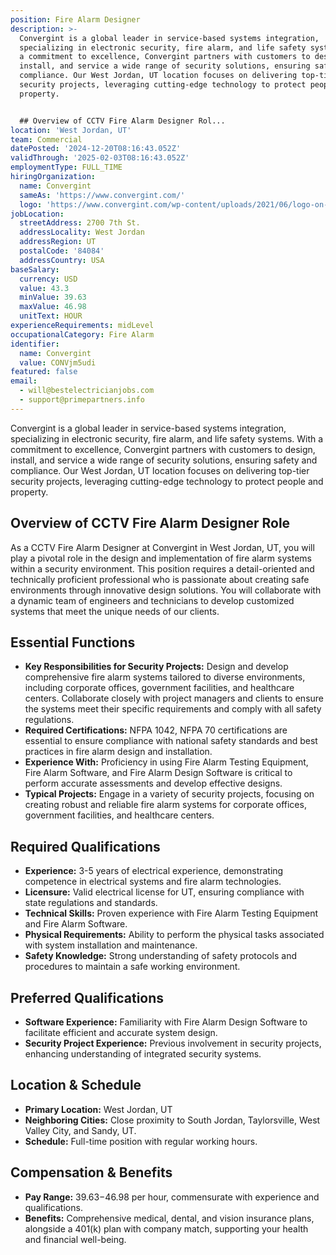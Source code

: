 ```yaml
---
position: Fire Alarm Designer
description: >-
  Convergint is a global leader in service-based systems integration,
  specializing in electronic security, fire alarm, and life safety systems. With
  a commitment to excellence, Convergint partners with customers to design,
  install, and service a wide range of security solutions, ensuring safety and
  compliance. Our West Jordan, UT location focuses on delivering top-tier
  security projects, leveraging cutting-edge technology to protect people and
  property.


  ## Overview of CCTV Fire Alarm Designer Rol...
location: 'West Jordan, UT'
team: Commercial
datePosted: '2024-12-20T08:16:43.052Z'
validThrough: '2025-02-03T08:16:43.052Z'
employmentType: FULL_TIME
hiringOrganization:
  name: Convergint
  sameAs: 'https://www.convergint.com/'
  logo: 'https://www.convergint.com/wp-content/uploads/2021/06/logo-on-dark-blue.png'
jobLocation:
  streetAddress: 2700 7th St.
  addressLocality: West Jordan
  addressRegion: UT
  postalCode: '84084'
  addressCountry: USA
baseSalary:
  currency: USD
  value: 43.3
  minValue: 39.63
  maxValue: 46.98
  unitText: HOUR
experienceRequirements: midLevel
occupationalCategory: Fire Alarm
identifier:
  name: Convergint
  value: CONVjm5udi
featured: false
email:
  - will@bestelectricianjobs.com
  - support@primepartners.info
---
```




Convergint is a global leader in service-based systems integration, specializing in electronic security, fire alarm, and life safety systems. With a commitment to excellence, Convergint partners with customers to design, install, and service a wide range of security solutions, ensuring safety and compliance. Our West Jordan, UT location focuses on delivering top-tier security projects, leveraging cutting-edge technology to protect people and property.

## Overview of CCTV Fire Alarm Designer Role

As a CCTV Fire Alarm Designer at Convergint in West Jordan, UT, you will play a pivotal role in the design and implementation of fire alarm systems within a security environment. This position requires a detail-oriented and technically proficient professional who is passionate about creating safe environments through innovative design solutions. You will collaborate with a dynamic team of engineers and technicians to develop customized systems that meet the unique needs of our clients.

## Essential Functions

- **Key Responsibilities for Security Projects:** Design and develop comprehensive fire alarm systems tailored to diverse environments, including corporate offices, government facilities, and healthcare centers. Collaborate closely with project managers and clients to ensure the systems meet their specific requirements and comply with all safety regulations.
- **Required Certifications:** NFPA 1042, NFPA 70 certifications are essential to ensure compliance with national safety standards and best practices in fire alarm design and installation.
- **Experience With:** Proficiency in using Fire Alarm Testing Equipment, Fire Alarm Software, and Fire Alarm Design Software is critical to perform accurate assessments and develop effective designs.
- **Typical Projects:** Engage in a variety of security projects, focusing on creating robust and reliable fire alarm systems for corporate offices, government facilities, and healthcare centers.

## Required Qualifications

- **Experience:** 3-5 years of electrical experience, demonstrating competence in electrical systems and fire alarm technologies.
- **Licensure:** Valid electrical license for UT, ensuring compliance with state regulations and standards.
- **Technical Skills:** Proven experience with Fire Alarm Testing Equipment and Fire Alarm Software.
- **Physical Requirements:** Ability to perform the physical tasks associated with system installation and maintenance.
- **Safety Knowledge:** Strong understanding of safety protocols and procedures to maintain a safe working environment.

## Preferred Qualifications

- **Software Experience:** Familiarity with Fire Alarm Design Software to facilitate efficient and accurate system design.
- **Security Project Experience:** Previous involvement in security projects, enhancing understanding of integrated security systems.

## Location & Schedule

- **Primary Location:** West Jordan, UT
- **Neighboring Cities:** Close proximity to South Jordan, Taylorsville, West Valley City, and Sandy, UT.
- **Schedule:** Full-time position with regular working hours.

## Compensation & Benefits

- **Pay Range:** $39.63-$46.98 per hour, commensurate with experience and qualifications.
- **Benefits:** Comprehensive medical, dental, and vision insurance plans, alongside a 401(k) plan with company match, supporting your health and financial well-being.

